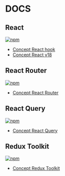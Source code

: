 # DOCS

## React

[![npm](https://img.shields.io/npm/v/react.svg)](https://www.npmjs.com/package/react)

- [Concept React hook](./React/docs/React%20Hook/)
- [Concept React v18](./React/docs/React%2018/)

## React Router

[![npm](https://img.shields.io/npm/v/react-router.svg)](https://www.npmjs.com/package/react-router)

- [Concept React Router](./React/docs/React%20Router/)

## React Query

[![npm](https://img.shields.io/npm/v/@tanstack/react-query.svg)](https://www.npmjs.com/package/@tanstack/react-query)

- [Concept React Query](./React/docs/React%20Query.md)

## Redux Toolkit

[![npm](https://img.shields.io/npm/v/@reduxjs/toolkit.svg)](https://www.npmjs.com/package/@reduxjs/toolkit)

- [Concept Redux Toolkit](./React/docs/Redux%20Toolkit.md)
